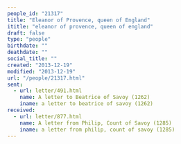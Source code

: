 ```yaml
---
people_id: "21317"
title: "Eleanor of Provence, queen of England"
ititle: "eleanor of provence, queen of england"
draft: false
type: "people"
birthdate: ""
deathdate: ""
social_title: ""
created: "2013-12-19"
modified: "2013-12-19"
url: "/people/21317.html"
sent:
  - url: letter/491.html
    name: A letter to Beatrice of Savoy (1262)
    iname: a letter to beatrice of savoy (1262)
received:
  - url: letter/877.html
    name: A letter from Philip, Count of Savoy (1285)
    iname: a letter from philip, count of savoy (1285)
---
```

